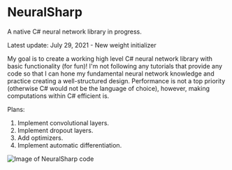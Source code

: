 # NeuralSharp

A native C# neural network library in progress.


Latest update: July 29, 2021 - New weight initializer


My goal is to create a working high level C# neural network library with basic functionality (for fun)! I'm not following any tutorials that provide any code so that I can hone my fundamental neural network knowledge and practice creating a well-structured design.
Performance is not a top priority (otherwise C# would not be the language of choice), however, making computations within C# efficient is.

Plans:

1. Implement convolutional layers.
2. Implement dropout layers.
3. Add optimizers.
4. Implement automatic differentiation.

![Image of NeuralSharp code](https://github.com/john-zhang-uoft/NeuralSharp/blob/master/NeuralSharp%20Picture.png)
